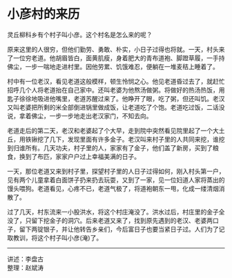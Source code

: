 # 小彦村的来历

灵丘柳科乡有个村子叫小彦。这个村名是怎么来的呢？

原来这里的人很穷，但他们勤劳、勇敢、朴实，小日子过得也将就。一天，村头来了一位穷老道。他胡眉皆白，面黄肌瘦，身着肥大的青布道袍、脚蹬草履，一手持佛尘，一步一喘地走进村里。因他劳累、饥饿难忍，便躺在一堆麦秸上睡着了。

村中有一位老汉，看见老道这般模样，顿生怜悯之心。他见老道昏过去了，就赶忙招呼几个人将老道抬在自己家中。还叫老婆为他熬汤做粥。将做好的热汤热饭，用匙子徐徐地吸进他嘴里，老道苏醒过来了。他睁开了眼，吃了粥，但还叫饥。老汉又叫老婆把所剩的米全部倒进锅里做成饭，让老道吃了个饱。老道吃过饭，二话没说，拿着佛尘，一步一步地走出老汉家门，不知去向。

老道走后的第二天，老汉和老婆起了个大早，走到院中突然看见院里起了一个大土丘，用铁锹挖了几下，发现里面有许多金子。老汉叫来村子里的人共同来挖，谁挖到归谁所有。几天功夫，村子里的人，家家有了金子，他们盖了新房，买到了粮食，换到了布匹，家家户户过上幸福美满的日子。

一天，那位老道又来到村子里，探望村子里的人日子过得如何，刚入村头第一户，见有两个儿童拿着白面饼子扔来扔去玩耍，又到了一家，见一位妇道人家将蒸出的馒头喂狗。老道看见，心疼不已，老道气极了，将道袍朝东一甩，化成一缕清烟消散了。

过了几天，村东流来一小股洪水，将这个村庄淹没了。洪水过后，村庄里的金子全没了，只留下挖金子的洞穴。后来老道又来了，找到原先遇到的老汉、老婆两口子，留下两锭银子，并让他转告乡亲们，今后富日子也要当紧日子过。人们为了记取教训，将这个村子叫小彦(淹)了。

---

讲述：李盘古  
整理：赵斌涛
